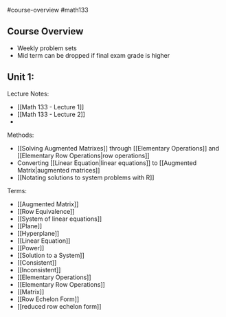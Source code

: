 #course-overview #math133 
## Course Overview
- Weekly problem sets
- Mid term can be dropped if final exam grade is higher

## Unit 1:
Lecture Notes:
* [[Math 133 - Lecture 1]]
* [[Math 133 - Lecture 2]]
* 

Methods:
* [[Solving Augmented Matrixes]] through [[Elementary Operations]] and [[Elementary Row Operations|row operations]]
* Converting [[Linear Equation|linear equations]] to [[Augmented Matrix|augmented matrices]]
* [[Notating solutions to system problems with R]]

Terms:
- [[Augmented Matrix]]
- [[Row Equivalence]]
- [[System of linear equations]]
- [[Plane]]
- [[Hyperplane]]
- [[Linear Equation]]
- [[Power]]
- [[Solution to a System]]
- [[Consistent]]
- [[Inconsistent]]
- [[Elementary Operations]]
- [[Elementary Row Operations]]
- [[Matrix]]
- [[Row Echelon Form]]
- [[reduced row echelon form]]